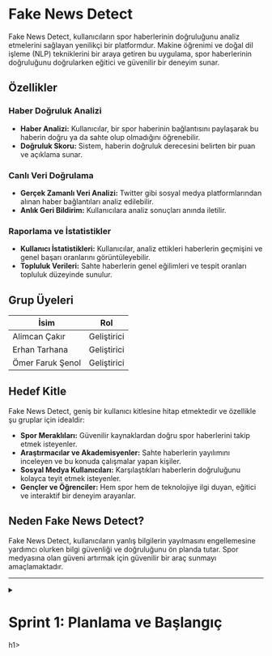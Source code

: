 # Fake News Detect  

Fake News Detect, kullanıcıların spor haberlerinin doğruluğunu analiz etmelerini sağlayan yenilikçi bir platformdur. Makine öğrenimi ve doğal dil işleme (NLP) tekniklerini bir araya getiren bu uygulama, spor haberlerinin doğruluğunu doğrularken eğitici ve güvenilir bir deneyim sunar.  

## Özellikler  

### Haber Doğruluk Analizi  
- **Haber Analizi:** Kullanıcılar, bir spor haberinin bağlantısını paylaşarak bu haberin doğru ya da sahte olup olmadığını öğrenebilir.  
- **Doğruluk Skoru:** Sistem, haberin doğruluk derecesini belirten bir puan ve açıklama sunar.  

### Canlı Veri Doğrulama  
- **Gerçek Zamanlı Veri Analizi:** Twitter gibi sosyal medya platformlarından alınan haber bağlantıları analiz edilebilir.  
- **Anlık Geri Bildirim:** Kullanıcılara analiz sonuçları anında iletilir.  

### Raporlama ve İstatistikler  
- **Kullanıcı İstatistikleri:** Kullanıcılar, analiz ettikleri haberlerin geçmişini ve genel başarı oranlarını görüntüleyebilir.  
- **Topluluk Verileri:** Sahte haberlerin genel eğilimleri ve tespit oranları topluluk düzeyinde sunulur.  

## Grup Üyeleri  

| İsim               | Rol          |  
|--------------------|--------------|  
| Alimcan Çakır      | Geliştirici  |  
| Erhan Tarhana      | Geliştirici  |  
| Ömer Faruk Şenol   | Geliştirici  |  

## Hedef Kitle  
Fake News Detect, geniş bir kullanıcı kitlesine hitap etmektedir ve özellikle şu gruplar için idealdir:  
- **Spor Meraklıları:** Güvenilir kaynaklardan doğru spor haberlerini takip etmek isteyenler.  
- **Araştırmacılar ve Akademisyenler:** Sahte haberlerin yayılımını inceleyen ve bu konuda çalışmalar yapan kişiler.  
- **Sosyal Medya Kullanıcıları:** Karşılaştıkları haberlerin doğruluğunu kolayca teyit etmek isteyenler.  
- **Gençler ve Öğrenciler:** Hem spor hem de teknolojiye ilgi duyan, eğitici ve interaktif bir deneyim arayanlar.  

## Neden Fake News Detect?  
Fake News Detect, kullanıcıların yanlış bilgilerin yayılmasını engellemesine yardımcı olurken bilgi güvenliği ve doğruluğunu ön planda tutar. Spor medyasına olan güveni artırmak için güvenilir bir araç sunmayı amaçlamaktadır.  

---

<details>
  <summary> <h1> Sprint 1: Planlama ve Başlangıç </h1>h1></summary>

### Sprint Hedefi  
Projenin temel altyapısının planlanması ve kullanılacak araçların belirlenmesi. Takım üyeleri arasındaki iş birliğini güçlendirmek için temel Scrum uygulamalarının öğrenilmesi ve Trello kullanımı üzerinde anlaşılması.  

### Sprint 1'de Tamamlanan İşler  
1. **Trello Kullanımı Kararlaştırıldı:**  
   - Takımın ilerlemesini takip etmek ve görev dağılımını organize etmek için Trello kullanımına karar verildi.  
   - "To Do," "In Progress" ve "Done" sütunları oluşturularak proje board'u hazırlandı.  

2. **Scrum Süreçlerinin Tanımlanması:**  
   - Sprint süresi 1 hafta olarak belirlendi.  
   - Günlük kısa toplantılar (Daily Scrum) yapılacağı kararlaştırıldı.  
   - Sprint sonlarında retrospektif toplantıların düzenlenmesi planlandı.  

3. **Kullanılacak Araçların Belirlenmesi:**  
   - **Google Colab:** Kod geliştirme ve model eğitimi için.  
   - **VS Code:** Proje kodlarının düzenlenmesi için.  
   - **Pandas, Matplotlib, NumPy, Scikit-learn:** Veri işleme ve model geliştirme için.  
   - **Trello:** Proje yönetimi ve görev dağılımı için.  

4. **Proje Yapısının Planlanması:**  
   - Sahte haber analizinde kullanılacak ana özelliklerin belirlenmesi.  
   - Veri setlerinin nereden temin edileceğine dair fikirlerin paylaşılması (Kaggle ve sosyal medya veri tarama).  

5. **İlk Backlog Oluşturuldu:**  
   - Sprint 2'de yapılacak işler için backlog maddeleri hazırlandı.  
   - Veri setlerinin incelenmesi ve seçimi, ilk veri işleme adımları, temel model tasarımına başlanması gibi işler belirlendi.  

</details>
